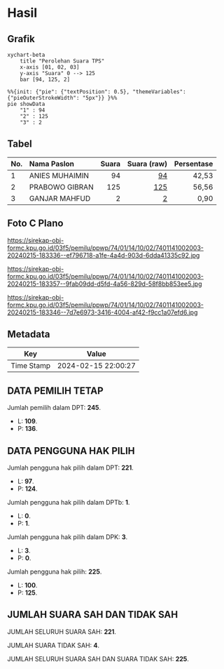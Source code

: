 # Hasil

## Grafik

```mermaid
xychart-beta
    title "Perolehan Suara TPS"
    x-axis [01, 02, 03]
    y-axis "Suara" 0 --> 125
    bar [94, 125, 2]
```

```mermaid
%%{init: {"pie": {"textPosition": 0.5}, "themeVariables": {"pieOuterStrokeWidth": "5px"}} }%%
pie showData
    "1" : 94
    "2" : 125
    "3" : 2
```

## Tabel

| No. | Nama Paslon    | Suara | Suara (raw) | Persentase |
|:--- |:-------------- | -----:| -----------:| ----------:|
| 1   | ANIES MUHAIMIN | 94    | [94][p-1]   | 42,53      |
| 2   | PRABOWO GIBRAN | 125   | [125][p-2]  | 56,56      |
| 3   | GANJAR MAHFUD  | 2     | [2][p-3]    | 0,90       |


[p-1]: https://github.com/gigit-pemilu/pemilu-2024-74-sulawesi-tenggara/blob/main/pilpres/hitung-suara/sub/74-sulawesi-tenggara/sub/01-kolaka/sub/14-latambaga/sub/1002-kolakaasi/sub/003-tps/sub/paslon-1.txt
[p-2]: https://github.com/gigit-pemilu/pemilu-2024-74-sulawesi-tenggara/blob/main/pilpres/hitung-suara/sub/74-sulawesi-tenggara/sub/01-kolaka/sub/14-latambaga/sub/1002-kolakaasi/sub/003-tps/sub/paslon-2.txt
[p-3]: https://github.com/gigit-pemilu/pemilu-2024-74-sulawesi-tenggara/blob/main/pilpres/hitung-suara/sub/74-sulawesi-tenggara/sub/01-kolaka/sub/14-latambaga/sub/1002-kolakaasi/sub/003-tps/sub/paslon-3.txt

## Foto C Plano

https://sirekap-obj-formc.kpu.go.id/03f5/pemilu/ppwp/74/01/14/10/02/7401141002003-20240215-183336--ef796718-a1fe-4a4d-903d-6dda41335c92.jpg

https://sirekap-obj-formc.kpu.go.id/03f5/pemilu/ppwp/74/01/14/10/02/7401141002003-20240215-183357--9fab09dd-d5fd-4a56-829d-58f8bb853ee5.jpg

https://sirekap-obj-formc.kpu.go.id/03f5/pemilu/ppwp/74/01/14/10/02/7401141002003-20240215-183346--7d7e6973-3416-4004-af42-f9cc1a07efd6.jpg


## Metadata

| Key        | Value               |
| ---------- | ------------------- |
| Time Stamp | 2024-02-15 22:00:27 |


## DATA PEMILIH TETAP

Jumlah pemilih dalam DPT: **245**.
 * L: **109**.
 * P: **136**.

## DATA PENGGUNA HAK PILIH

Jumlah pengguna hak pilih dalam DPT: **221**.
 * L: **97**.
 * P: **124**.

Jumlah pengguna hak pilih dalam DPTb: **1**.
 * L: **0**.
 * P: **1**.

Jumlah pengguna hak pilih dalam DPK: **3**.
 * L: **3**.
 * P: **0**.

Jumlah pengguna hak pilih: **225**.
 * L: **100**.
 * P: **125**.

## JUMLAH SUARA SAH DAN TIDAK SAH

JUMLAH SELURUH SUARA SAH: **221**.

JUMLAH SUARA TIDAK SAH: **4**.

JUMLAH SELURUH SUARA SAH DAN SUARA TIDAK SAH: **225**.


